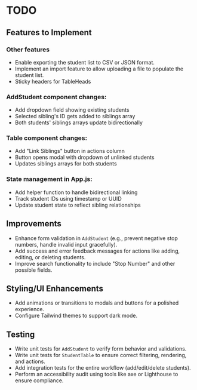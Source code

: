 # TODO

## Features to Implement

### Other features
- Enable exporting the student list to CSV or JSON format.
- Implement an import feature to allow uploading a file to populate the student list.
- Sticky headers for TableHeads

### AddStudent component changes:

- Add dropdown field showing existing students
- Selected sibling's ID gets added to siblings array
- Both students' siblings arrays update bidirectionally

### Table component changes:

- Add "Link Siblings" button in actions column
- Button opens modal with dropdown of unlinked students
- Updates siblings arrays for both students

### State management in App.js:

- Add helper function to handle bidirectional linking
- Track student IDs using timestamp or UUID
- Update student state to reflect sibling relationships

## Improvements
- Enhance form validation in `AddStudent` (e.g., prevent negative stop numbers, handle invalid input gracefully).
- Add success and error feedback messages for actions like adding, editing, or deleting students.
- Improve search functionality to include "Stop Number" and other possible fields.

## Styling/UI Enhancements
- Add animations or transitions to modals and buttons for a polished experience.
- Configure Tailwind themes to support dark mode.

## Testing
- Write unit tests for `AddStudent` to verify form behavior and validations.
- Write unit tests for `StudentTable` to ensure correct filtering, rendering, and actions.
- Add integration tests for the entire workflow (add/edit/delete students).
- Perform an accessibility audit using tools like axe or Lighthouse to ensure compliance.


